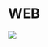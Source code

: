 # WEB

<a href="https://codeclimate.com/github/ankoz2000/WEB/maintainability"><img src="https://api.codeclimate.com/v1/badges/f34c5caa7b63bd8d6516/maintainability" /></a>
